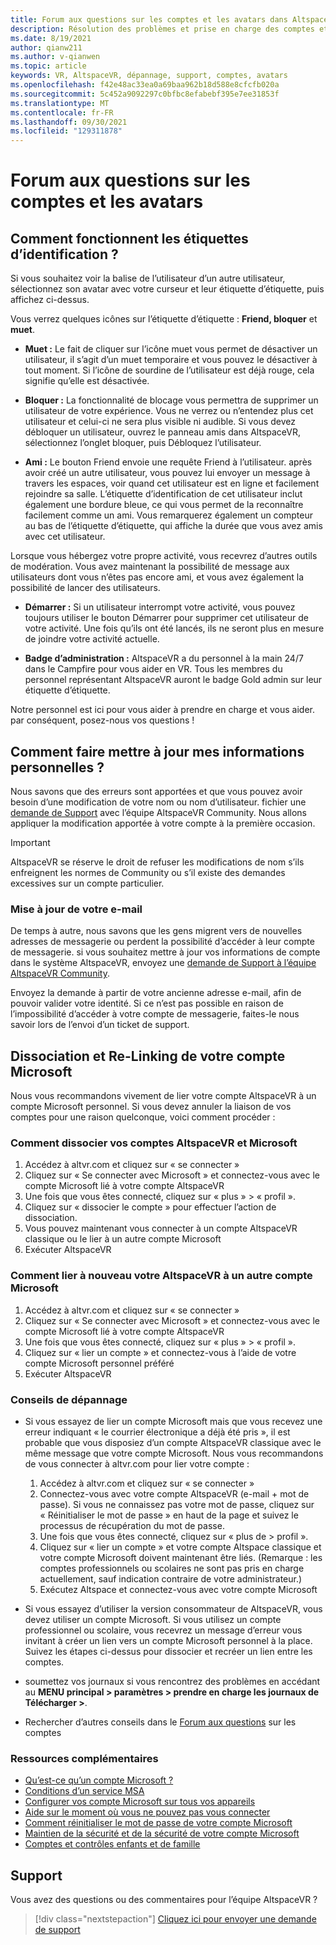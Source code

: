 ```yaml
---
title: Forum aux questions sur les comptes et les avatars dans AltspaceVR
description: Résolution des problèmes et prise en charge des comptes et des avatars.
ms.date: 8/19/2021
author: qianw211
ms.author: v-qianwen
ms.topic: article
keywords: VR, AltspaceVR, dépannage, support, comptes, avatars
ms.openlocfilehash: f42e48ac33ea0a69baa962b18d588e8cfcfb020a
ms.sourcegitcommit: 5c452a9092297c0bfbc8efabebf395e7ee31853f
ms.translationtype: MT
ms.contentlocale: fr-FR
ms.lasthandoff: 09/30/2021
ms.locfileid: "129311878"
---
```

# <a name="frequently-asked-questions-about-accounts-and-avatars"></a>Forum aux questions sur les comptes et les avatars

## <a name="how-do-nametags-work"></a>Comment fonctionnent les étiquettes d’identification ?

Si vous souhaitez voir la balise de l’utilisateur d’un autre utilisateur, sélectionnez son avatar avec votre curseur et leur étiquette d’étiquette, puis affichez ci-dessus.

Vous verrez quelques icônes sur l’étiquette d’étiquette : **Friend, bloquer** et **muet**.

* **Muet :** Le fait de cliquer sur l’icône muet vous permet de désactiver un utilisateur, il s’agit d’un muet temporaire et vous pouvez le désactiver à tout moment. Si l’icône de sourdine de l’utilisateur est déjà rouge, cela signifie qu’elle est désactivée.

* **Bloquer :** La fonctionnalité de blocage vous permettra de supprimer un utilisateur de votre expérience. Vous ne verrez ou n’entendez plus cet utilisateur et celui-ci ne sera plus visible ni audible. Si vous devez débloquer un utilisateur, ouvrez le panneau amis dans AltspaceVR, sélectionnez l’onglet bloquer, puis Débloquez l’utilisateur.

* **Ami :** Le bouton Friend envoie une requête Friend à l’utilisateur. après avoir créé un autre utilisateur, vous pouvez lui envoyer un message à travers les espaces, voir quand cet utilisateur est en ligne et facilement rejoindre sa salle. L’étiquette d’identification de cet utilisateur inclut également une bordure bleue, ce qui vous permet de la reconnaître facilement comme un ami. Vous remarquerez également un compteur au bas de l’étiquette d’étiquette, qui affiche la durée que vous avez amis avec cet utilisateur.

Lorsque vous hébergez votre propre activité, vous recevrez d’autres outils de modération. Vous avez maintenant la possibilité de message aux utilisateurs dont vous n’êtes pas encore ami, et vous avez également la possibilité de lancer des utilisateurs.

* **Démarrer :** Si un utilisateur interrompt votre activité, vous pouvez toujours utiliser le bouton Démarrer pour supprimer cet utilisateur de votre activité. Une fois qu’ils ont été lancés, ils ne seront plus en mesure de joindre votre activité actuelle. 

* **Badge d’administration :** AltspaceVR a du personnel à la main 24/7 dans le Campfire pour vous aider en VR. Tous les membres du personnel représentant AltspaceVR auront le badge Gold admin sur leur étiquette d’étiquette.

Notre personnel est ici pour vous aider à prendre en charge et vous aider. par conséquent, posez-nous vos questions !

## <a name="how-do-i-update-my-personal-information"></a>Comment faire mettre à jour mes informations personnelles ?

Nous savons que des erreurs sont apportées et que vous pouvez avoir besoin d’une modification de votre nom ou nom d’utilisateur. fichier une [demande de Support](https://help.altvr.com/hc/requests/new) avec l’équipe AltspaceVR Community. Nous allons appliquer la modification apportée à votre compte à la première occasion.

> [!IMPORTANT]
> AltspaceVR se réserve le droit de refuser les modifications de nom s’ils enfreignent les normes de Community ou s’il existe des demandes excessives sur un compte particulier.

### <a name="updating-your-email"></a>Mise à jour de votre e-mail

De temps à autre, nous savons que les gens migrent vers de nouvelles adresses de messagerie ou perdent la possibilité d’accéder à leur compte de messagerie. si vous souhaitez mettre à jour vos informations de compte dans le système AltspaceVR, envoyez une [demande de Support à l’équipe AltspaceVR Community](https://help.altvr.com/hc/requests/new). 

Envoyez la demande à partir de votre ancienne adresse e-mail, afin de pouvoir valider votre identité. Si ce n’est pas possible en raison de l’impossibilité d’accéder à votre compte de messagerie, faites-le nous savoir lors de l’envoi d’un ticket de support.

## <a name="unlinking-and-re-linking-your-microsoft-account"></a>Dissociation et Re-Linking de votre compte Microsoft

Nous vous recommandons vivement de lier votre compte AltspaceVR à un compte Microsoft personnel. Si vous devez annuler la liaison de vos comptes pour une raison quelconque, voici comment procéder :

### <a name="how-to-unlink-your-altspacevr-and-microsoft-accounts"></a>Comment dissocier vos comptes AltspaceVR et Microsoft

1. Accédez à altvr.com et cliquez sur « se connecter »
2. Cliquez sur « Se connecter avec Microsoft » et connectez-vous avec le compte Microsoft lié à votre compte AltspaceVR
3. Une fois que vous êtes connecté, cliquez sur « plus » > « profil ».
4. Cliquez sur « dissocier le compte » pour effectuer l’action de dissociation.
5. Vous pouvez maintenant vous connecter à un compte AltspaceVR classique ou le lier à un autre compte Microsoft
6. Exécuter AltspaceVR


### <a name="how-to-re-link-your-altspacevr-to-another-microsoft-account"></a>Comment lier à nouveau votre AltspaceVR à un autre compte Microsoft

1. Accédez à altvr.com et cliquez sur « se connecter »
2. Cliquez sur « Se connecter avec Microsoft » et connectez-vous avec le compte Microsoft lié à votre compte AltspaceVR
3. Une fois que vous êtes connecté, cliquez sur « plus » > « profil ».
5. Cliquez sur « lier un compte » et connectez-vous à l’aide de votre compte Microsoft personnel préféré
6. Exécuter AltspaceVR


### <a name="troubleshooting-tips"></a>Conseils de dépannage

* Si vous essayez de lier un compte Microsoft mais que vous recevez une erreur indiquant « le courrier électronique a déjà été pris », il est probable que vous disposiez d’un compte AltspaceVR classique avec le même message que votre compte Microsoft. Nous vous recommandons de vous connecter à altvr.com pour lier votre compte :
    1. Accédez à altvr.com et cliquez sur « se connecter »
    2. Connectez-vous avec votre compte AltspaceVR (e-mail + mot de passe). Si vous ne connaissez pas votre mot de passe, cliquez sur « Réinitialiser le mot de passe » en haut de la page et suivez le processus de récupération du mot de passe. 
    3. Une fois que vous êtes connecté, cliquez sur « plus de > profil ».
    4. Cliquez sur « lier un compte » et votre compte Altspace classique et votre compte Microsoft doivent maintenant être liés. (Remarque : les comptes professionnels ou scolaires ne sont pas pris en charge actuellement, sauf indication contraire de votre administrateur.)
    5. Exécutez Altspace et connectez-vous avec votre compte Microsoft
    
* Si vous essayez d’utiliser la version consommateur de AltspaceVR, vous devez utiliser un compte Microsoft. Si vous utilisez un compte professionnel ou scolaire, vous recevrez un message d’erreur vous invitant à créer un lien vers un compte Microsoft personnel à la place. Suivez les étapes ci-dessus pour dissocier et recréer un lien entre les comptes. 

* soumettez vos journaux si vous rencontrez des problèmes en accédant au **MENU principal > paramètres > prendre en charge les journaux de Télécharger >**.

* Rechercher d’autres conseils dans le [Forum aux questions](../getting-started/creating-and-linking-accounts.md) sur les comptes


### <a name="more-resources"></a>Ressources complémentaires

* [Qu’est-ce qu’un compte Microsoft ?](https://account.microsoft.com/account?lang=)
* [Conditions d’un service MSA](https://www.microsoft.com/servicesagreement/)
* [Configurer vos compte Microsoft sur tous vos appareils](https://account.microsoft.com/account/connect-devices)
* [Aide sur le moment où vous ne pouvez pas vous connecter](https://support.microsoft.com//account-billing/when-you-can-t-sign-in-to-your-microsoft-account-475c9b5c-8c25-49f1-9c2d-c64b7072e735)
* [Comment réinitialiser le mot de passe de votre compte Microsoft](https://support.microsoft.com//account-billing/how-to-reset-your-microsoft-account-password-eff4f067-5042-c1a3-fe72-b04d60556c37)
* [Maintien de la sécurité et de la sécurité de votre compte Microsoft](https://support.microsoft.com//account-billing/how-to-help-keep-your-microsoft-account-safe-and-secure-628538c2-7006-33bb-5ef4-c917657362b9)
* [Comptes et contrôles enfants et de famille](https://account.microsoft.com/family/about?refd=www.microsoft.com&ru=https:%2F%2Faccount.microsoft.com%2Ffamily%3Frefd%3Dwww.microsoft.com)

## <a name="support"></a>Support

Vous avez des questions ou des commentaires pour l’équipe AltspaceVR ? 

> [!div class="nextstepaction"]
> [Cliquez ici pour envoyer une demande de support](https://help.altvr.com/hc/requests/new)